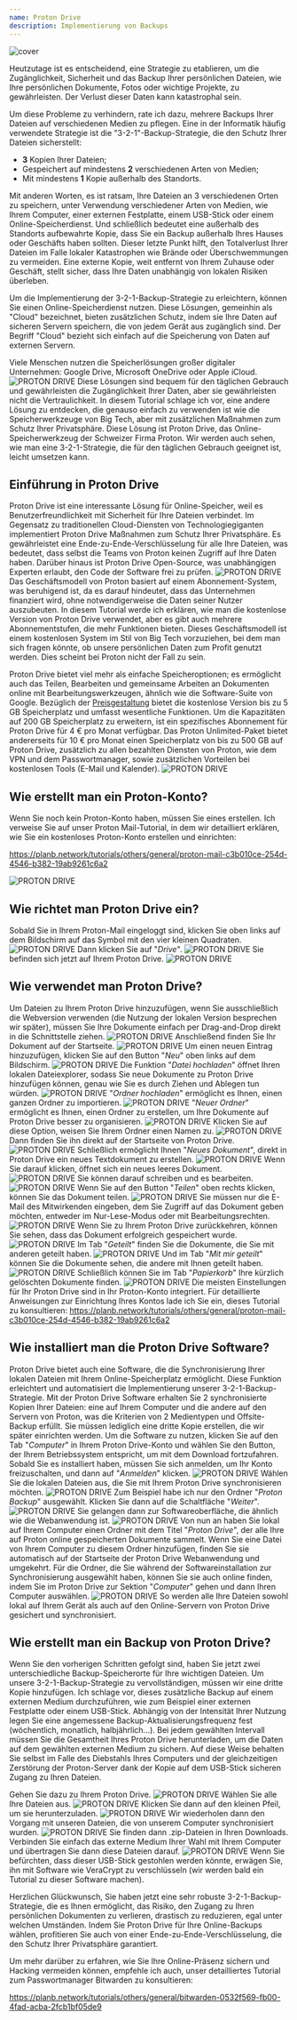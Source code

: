 ```yaml
---
name: Proton Drive
description: Implementierung von Backups
---
```

![cover](assets/cover.webp)

Heutzutage ist es entscheidend, eine Strategie zu etablieren, um die Zugänglichkeit, Sicherheit und das Backup Ihrer persönlichen Dateien, wie Ihre persönlichen Dokumente, Fotos oder wichtige Projekte, zu gewährleisten. Der Verlust dieser Daten kann katastrophal sein.

Um diese Probleme zu verhindern, rate ich dazu, mehrere Backups Ihrer Dateien auf verschiedenen Medien zu pflegen. Eine in der Informatik häufig verwendete Strategie ist die "3-2-1"-Backup-Strategie, die den Schutz Ihrer Dateien sicherstellt:
- **3** Kopien Ihrer Dateien;
- Gespeichert auf mindestens **2** verschiedenen Arten von Medien;
- Mit mindestens **1** Kopie außerhalb des Standorts.

Mit anderen Worten, es ist ratsam, Ihre Dateien an 3 verschiedenen Orten zu speichern, unter Verwendung verschiedener Arten von Medien, wie Ihrem Computer, einer externen Festplatte, einem USB-Stick oder einem Online-Speicherdienst. Und schließlich bedeutet eine außerhalb des Standorts aufbewahrte Kopie, dass Sie ein Backup außerhalb Ihres Hauses oder Geschäfts haben sollten. Dieser letzte Punkt hilft, den Totalverlust Ihrer Dateien im Falle lokaler Katastrophen wie Brände oder Überschwemmungen zu vermeiden. Eine externe Kopie, weit entfernt von Ihrem Zuhause oder Geschäft, stellt sicher, dass Ihre Daten unabhängig von lokalen Risiken überleben.

Um die Implementierung der 3-2-1-Backup-Strategie zu erleichtern, können Sie einen Online-Speicherdienst nutzen. Diese Lösungen, gemeinhin als "Cloud" bezeichnet, bieten zusätzlichen Schutz, indem sie Ihre Daten auf sicheren Servern speichern, die von jedem Gerät aus zugänglich sind. Der Begriff "Cloud" bezieht sich einfach auf die Speicherung von Daten auf externen Servern.

Viele Menschen nutzen die Speicherlösungen großer digitaler Unternehmen: Google Drive, Microsoft OneDrive oder Apple iCloud.
![PROTON DRIVE](assets/notext/01.webp)
Diese Lösungen sind bequem für den täglichen Gebrauch und gewährleisten die Zugänglichkeit Ihrer Daten, aber sie gewährleisten nicht die Vertraulichkeit. In diesem Tutorial schlage ich vor, eine andere Lösung zu entdecken, die genauso einfach zu verwenden ist wie die Speicherwerkzeuge von Big Tech, aber mit zusätzlichen Maßnahmen zum Schutz Ihrer Privatsphäre. Diese Lösung ist Proton Drive, das Online-Speicherwerkzeug der Schweizer Firma Proton. Wir werden auch sehen, wie man eine 3-2-1-Strategie, die für den täglichen Gebrauch geeignet ist, leicht umsetzen kann.

## Einführung in Proton Drive
Proton Drive ist eine interessante Lösung für Online-Speicher, weil es Benutzerfreundlichkeit mit Sicherheit für Ihre Dateien verbindet. Im Gegensatz zu traditionellen Cloud-Diensten von Technologiegiganten implementiert Proton Drive Maßnahmen zum Schutz Ihrer Privatsphäre. Es gewährleistet eine Ende-zu-Ende-Verschlüsselung für alle Ihre Dateien, was bedeutet, dass selbst die Teams von Proton keinen Zugriff auf Ihre Daten haben. Darüber hinaus ist Proton Drive Open-Source, was unabhängigen Experten erlaubt, den Code der Software frei zu prüfen.
![PROTON DRIVE](assets/notext/02.webp)
Das Geschäftsmodell von Proton basiert auf einem Abonnement-System, was beruhigend ist, da es darauf hindeutet, dass das Unternehmen finanziert wird, ohne notwendigerweise die Daten seiner Nutzer auszubeuten. In diesem Tutorial werde ich erklären, wie man die kostenlose Version von Proton Drive verwendet, aber es gibt auch mehrere Abonnementstufen, die mehr Funktionen bieten. Dieses Geschäftsmodell ist einem kostenlosen System im Stil von Big Tech vorzuziehen, bei dem man sich fragen könnte, ob unsere persönlichen Daten zum Profit genutzt werden. Dies scheint bei Proton nicht der Fall zu sein.

Proton Drive bietet viel mehr als einfache Speicheroptionen; es ermöglicht auch das Teilen, Bearbeiten und gemeinsame Arbeiten an Dokumenten online mit Bearbeitungswerkzeugen, ähnlich wie die Software-Suite von Google.
Bezüglich der [Preisgestaltung](https://proton.me/pricing) bietet die kostenlose Version bis zu 5 GB Speicherplatz und umfasst wesentliche Funktionen. Um die Kapazitäten auf 200 GB Speicherplatz zu erweitern, ist ein spezifisches Abonnement für Proton Drive für 4 € pro Monat verfügbar. Das Proton Unlimited-Paket bietet andererseits für 10 € pro Monat einen Speicherplatz von bis zu 500 GB auf Proton Drive, zusätzlich zu allen bezahlten Diensten von Proton, wie dem VPN und dem Passwortmanager, sowie zusätzlichen Vorteilen bei kostenlosen Tools (E-Mail und Kalender). ![PROTON DRIVE](assets/notext/03.webp)
## Wie erstellt man ein Proton-Konto?

Wenn Sie noch kein Proton-Konto haben, müssen Sie eines erstellen. Ich verweise Sie auf unser Proton Mail-Tutorial, in dem wir detailliert erklären, wie Sie ein kostenloses Proton-Konto erstellen und einrichten:

https://planb.network/tutorials/others/general/proton-mail-c3b010ce-254d-4546-b382-19ab9261c6a2

![PROTON DRIVE](assets/notext/04.webp)
## Wie richtet man Proton Drive ein?

Sobald Sie in Ihrem Proton-Mail eingeloggt sind, klicken Sie oben links auf dem Bildschirm auf das Symbol mit den vier kleinen Quadraten.
![PROTON DRIVE](assets/notext/05.webp)
Dann klicken Sie auf "*Drive*".
![PROTON DRIVE](assets/notext/06.webp)
Sie befinden sich jetzt auf Ihrem Proton Drive.
![PROTON DRIVE](assets/notext/07.webp)
## Wie verwendet man Proton Drive?
Um Dateien zu Ihrem Proton Drive hinzuzufügen, wenn Sie ausschließlich die Webversion verwenden (die Nutzung der lokalen Version besprechen wir später), müssen Sie Ihre Dokumente einfach per Drag-and-Drop direkt in die Schnittstelle ziehen. ![PROTON DRIVE](assets/notext/08.webp) Anschließend finden Sie Ihr Dokument auf der Startseite. ![PROTON DRIVE](assets/notext/09.webp) Um einen neuen Eintrag hinzuzufügen, klicken Sie auf den Button "*Neu*" oben links auf dem Bildschirm. ![PROTON DRIVE](assets/notext/10.webp) Die Funktion "*Datei hochladen*" öffnet Ihren lokalen Dateiexplorer, sodass Sie neue Dokumente zu Proton Drive hinzufügen können, genau wie Sie es durch Ziehen und Ablegen tun würden. ![PROTON DRIVE](assets/notext/11.webp) "*Ordner hochladen*" ermöglicht es Ihnen, einen ganzen Ordner zu importieren. ![PROTON DRIVE](assets/notext/12.webp) "*Neuer Ordner*" ermöglicht es Ihnen, einen Ordner zu erstellen, um Ihre Dokumente auf Proton Drive besser zu organisieren. ![PROTON DRIVE](assets/notext/13.webp) Klicken Sie auf diese Option, weisen Sie Ihrem Ordner einen Namen zu. ![PROTON DRIVE](assets/notext/14.webp) Dann finden Sie ihn direkt auf der Startseite von Proton Drive. ![PROTON DRIVE](assets/notext/15.webp) Schließlich ermöglicht Ihnen "*Neues Dokument*", direkt in Proton Drive ein neues Textdokument zu erstellen. ![PROTON DRIVE](assets/notext/16.webp) Wenn Sie darauf klicken, öffnet sich ein neues leeres Dokument. ![PROTON DRIVE](assets/notext/17.webp) Sie können darauf schreiben und es bearbeiten. ![PROTON DRIVE](assets/notext/18.webp) Wenn Sie auf den Button "*Teilen*" oben rechts klicken, können Sie das Dokument teilen. ![PROTON DRIVE](assets/notext/19.webp) Sie müssen nur die E-Mail des Mitwirkenden eingeben, dem Sie Zugriff auf das Dokument geben möchten, entweder im Nur-Lese-Modus oder mit Bearbeitungsrechten. ![PROTON DRIVE](assets/notext/20.webp) Wenn Sie zu Ihrem Proton Drive zurückkehren, können Sie sehen, dass das Dokument erfolgreich gespeichert wurde. ![PROTON DRIVE](assets/notext/21.webp) Im Tab "*Geteilt*" finden Sie die Dokumente, die Sie mit anderen geteilt haben. ![PROTON DRIVE](assets/notext/22.webp) Und im Tab "*Mit mir geteilt*" können Sie die Dokumente sehen, die andere mit Ihnen geteilt haben. ![PROTON DRIVE](assets/notext/23.webp) Schließlich können Sie im Tab "*Papierkorb*" Ihre kürzlich gelöschten Dokumente finden. ![PROTON DRIVE](assets/notext/24.webp) Die meisten Einstellungen für Ihr Proton Drive sind in Ihr Proton-Konto integriert. Für detaillierte Anweisungen zur Einrichtung Ihres Kontos lade ich Sie ein, dieses Tutorial zu konsultieren:
https://planb.network/tutorials/others/general/proton-mail-c3b010ce-254d-4546-b382-19ab9261c6a2

## Wie installiert man die Proton Drive Software?
Proton Drive bietet auch eine Software, die die Synchronisierung Ihrer lokalen Dateien mit Ihrem Online-Speicherplatz ermöglicht. Diese Funktion erleichtert und automatisiert die Implementierung unserer 3-2-1-Backup-Strategie. Mit der Proton Drive Software erhalten Sie 2 synchronisierte Kopien Ihrer Dateien: eine auf Ihrem Computer und die andere auf den Servern von Proton, was die Kriterien von 2 Medientypen und Offsite-Backup erfüllt. Sie müssen lediglich eine dritte Kopie erstellen, die wir später einrichten werden.
Um die Software zu nutzen, klicken Sie auf den Tab "*Computer*" in Ihrem Proton Drive-Konto und wählen Sie den Button, der Ihrem Betriebssystem entspricht, um mit dem Download fortzufahren.
Sobald Sie es installiert haben, müssen Sie sich anmelden, um Ihr Konto freizuschalten, und dann auf "*Anmelden*" klicken.
![PROTON DRIVE](assets/notext/25.webp)
Wählen Sie die lokalen Dateien aus, die Sie mit Ihrem Proton Drive synchronisieren möchten.
![PROTON DRIVE](assets/notext/26.webp)
Zum Beispiel habe ich nur den Ordner "*Proton Backup*" ausgewählt. Klicken Sie dann auf die Schaltfläche "*Weiter*".
![PROTON DRIVE](assets/notext/27.webp)
Sie gelangen dann zur Softwareoberfläche, die ähnlich wie die Webanwendung ist.
![PROTON DRIVE](assets/notext/28.webp)
Von nun an haben Sie lokal auf Ihrem Computer einen Ordner mit dem Titel "*Proton Drive*", der alle Ihre auf Proton online gespeicherten Dokumente sammelt. Wenn Sie eine Datei von Ihrem Computer zu diesem Ordner hinzufügen, finden Sie sie automatisch auf der Startseite der Proton Drive Webanwendung und umgekehrt. Für die Ordner, die Sie während der Softwareinstallation zur Synchronisierung ausgewählt haben, können Sie sie auch online finden, indem Sie im Proton Drive zur Sektion "*Computer*" gehen und dann Ihren Computer auswählen.
![PROTON DRIVE](assets/notext/29.webp)
So werden alle Ihre Dateien sowohl lokal auf Ihrem Gerät als auch auf den Online-Servern von Proton Drive gesichert und synchronisiert.

## Wie erstellt man ein Backup von Proton Drive?

Wenn Sie den vorherigen Schritten gefolgt sind, haben Sie jetzt zwei unterschiedliche Backup-Speicherorte für Ihre wichtigen Dateien. Um unsere 3-2-1-Backup-Strategie zu vervollständigen, müssen wir eine dritte Kopie hinzufügen.
Ich schlage vor, dieses zusätzliche Backup auf einem externen Medium durchzuführen, wie zum Beispiel einer externen Festplatte oder einem USB-Stick. Abhängig von der Intensität Ihrer Nutzung legen Sie eine angemessene Backup-Aktualisierungsfrequenz fest (wöchentlich, monatlich, halbjährlich...). Bei jedem gewählten Intervall müssen Sie die Gesamtheit Ihres Proton Drive herunterladen, um die Daten auf dem gewählten externen Medium zu sichern. Auf diese Weise behalten Sie selbst im Falle des Diebstahls Ihres Computers und der gleichzeitigen Zerstörung der Proton-Server dank der Kopie auf dem USB-Stick sicheren Zugang zu Ihren Dateien.

Gehen Sie dazu zu Ihrem Proton Drive.
![PROTON DRIVE](assets/notext/31.webp)
Wählen Sie alle Ihre Dateien aus.
![PROTON DRIVE](assets/notext/32.webp)
Klicken Sie dann auf den kleinen Pfeil, um sie herunterzuladen.
![PROTON DRIVE](assets/notext/33.webp)
Wir wiederholen dann den Vorgang mit unseren Dateien, die von unserem Computer synchronisiert wurden.
![PROTON DRIVE](assets/notext/34.webp)
Sie finden dann .zip-Dateien in Ihren Downloads. Verbinden Sie einfach das externe Medium Ihrer Wahl mit Ihrem Computer und übertragen Sie dann diese Dateien darauf.
![PROTON DRIVE](assets/notext/35.webp)
Wenn Sie befürchten, dass dieser USB-Stick gestohlen werden könnte, erwägen Sie, ihn mit Software wie VeraCrypt zu verschlüsseln (wir werden bald ein Tutorial zu dieser Software machen).

Herzlichen Glückwunsch, Sie haben jetzt eine sehr robuste 3-2-1-Backup-Strategie, die es Ihnen ermöglicht, das Risiko, den Zugang zu Ihren persönlichen Dokumenten zu verlieren, drastisch zu reduzieren, egal unter welchen Umständen. Indem Sie Proton Drive für Ihre Online-Backups wählen, profitieren Sie auch von einer Ende-zu-Ende-Verschlüsselung, die den Schutz Ihrer Privatsphäre garantiert.

Um mehr darüber zu erfahren, wie Sie Ihre Online-Präsenz sichern und Hacking vermeiden können, empfehle ich auch, unser detailliertes Tutorial zum Passwortmanager Bitwarden zu konsultieren:

https://planb.network/tutorials/others/general/bitwarden-0532f569-fb00-4fad-acba-2fcb1bf05de9
